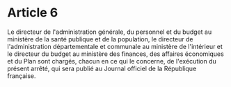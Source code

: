 # Article 6

Le directeur de l'administration générale, du personnel et du budget au ministère de la santé publique et de la population, le directeur de l'administration départementale et communale au ministère de l'intérieur et le directeur du budget au ministère des finances, des affaires économiques et du Plan sont chargés, chacun en ce qui le concerne, de l'exécution du présent arrêté, qui sera publié au Journal officiel de la République française.
